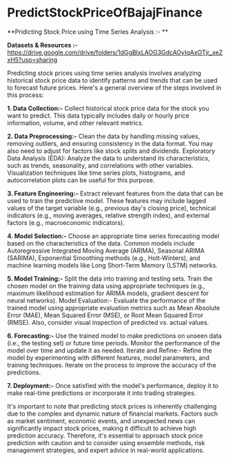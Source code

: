 # PredictStockPriceOfBajajFinance

**Pridicting Stock Price using Time Series Analysis :- **

**Datasets & Resources :-** https://drive.google.com/drive/folders/1dGgBIxLAOG3GdcAOyIqAxOTjr_xeZxH5?usp=sharing

Predicting stock prices using time series analysis involves analyzing historical stock price data to identify patterns and trends that can be used to forecast future prices. Here's a general overview of the steps involved in this process:

**1. Data Collection:-** Collect historical stock price data for the stock you want to predict. This data typically includes daily or hourly price information, volume, and other relevant metrics.

**2. Data Preprocessing:-** Clean the data by handling missing values, removing outliers, and ensuring consistency in the data format. You may also need to adjust for factors like stock splits and dividends.
Exploratory Data Analysis (EDA): Analyze the data to understand its characteristics, such as trends, seasonality, and correlations with other variables. Visualization techniques like time series plots, histograms, and autocorrelation plots can be useful for this purpose.

**3. Feature Engineering:-** Extract relevant features from the data that can be used to train the predictive model. These features may include lagged values of the target variable (e.g., previous day's closing price), technical indicators (e.g., moving averages, relative strength index), and external factors (e.g., macroeconomic indicators).

**4. Model Selection:-** Choose an appropriate time series forecasting model based on the characteristics of the data. Common models include Autoregressive Integrated Moving Average (ARIMA), Seasonal ARIMA (SARIMA), Exponential Smoothing methods (e.g., Holt-Winters), and machine learning models like Long Short-Term Memory (LSTM) networks.

**5. Model Training:-** Split the data into training and testing sets. Train the chosen model on the training data using appropriate techniques (e.g., maximum likelihood estimation for ARIMA models, gradient descent for neural networks).
Model Evaluation:- Evaluate the performance of the trained model using appropriate evaluation metrics such as Mean Absolute Error (MAE), Mean Squared Error (MSE), or Root Mean Squared Error (RMSE). Also, consider visual inspection of predicted vs. actual values.

**6. Forecasting:-** Use the trained model to make predictions on unseen data (i.e., the testing set) or future time periods. Monitor the performance of the model over time and update it as needed.
Iterate and Refine:- Refine the model by experimenting with different features, model parameters, and training techniques. Iterate on the process to improve the accuracy of the predictions.

**7. Deployment:-** Once satisfied with the model's performance, deploy it to make real-time predictions or incorporate it into trading strategies.

It's important to note that predicting stock prices is inherently challenging due to the complex and dynamic nature of financial markets. Factors such as market sentiment, economic events, and unexpected news can significantly impact stock prices, making it difficult to achieve high prediction accuracy. Therefore, it's essential to approach stock price prediction with caution and to consider using ensemble methods, risk management strategies, and expert advice in real-world applications.
